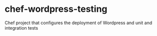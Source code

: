 # chef-wordpress-testing
Chef project that configures the deployment of Wordpress and unit and integration tests
